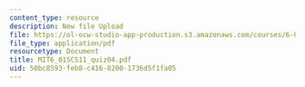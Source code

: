 ```yaml
---
content_type: resource
description: New file Upload
file: https://ol-ocw-studio-app-production.s3.amazonaws.com/courses/6-01sc-introduction-to-electrical-engineering-and-computer-science-i-spring-2011/50bc8593feb8c41682001736d5f1fa05_MIT6_01SCS11_quiz04.pdf
file_type: application/pdf
resourcetype: Document
title: MIT6_01SCS11_quiz04.pdf
uid: 50bc8593-feb8-c416-8200-1736d5f1fa05
---
```

